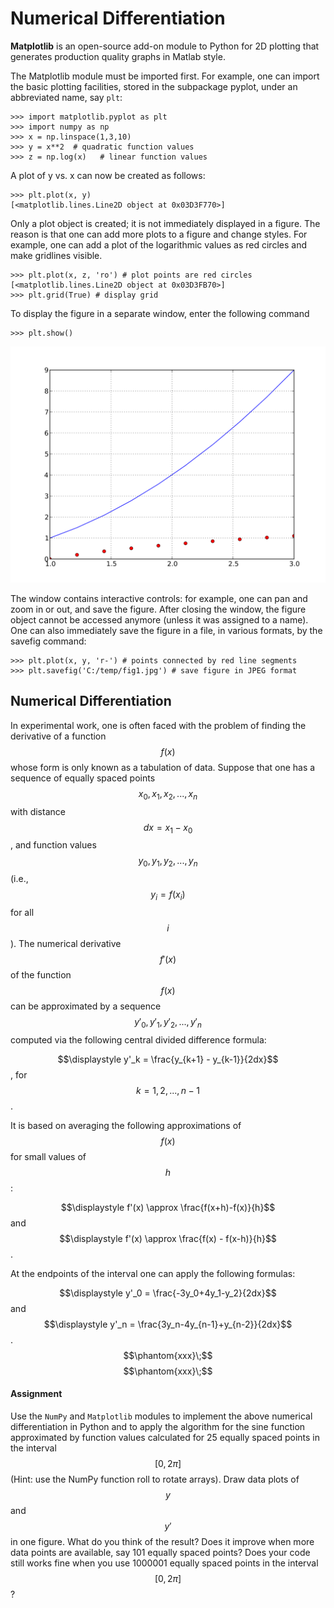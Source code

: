 # Numerical Differentiation

**Matplotlib** is an open-source add-on module to Python for 2D plotting that generates production quality graphs in Matlab style.

The Matplotlib module must be imported first. For example, one can import the basic plotting facilities, stored in the subpackage pyplot, under an abbreviated name, say `plt`:

	>>> import matplotlib.pyplot as plt
	>>> import numpy as np
	>>> x = np.linspace(1,3,10)
	>>> y = x**2  # quadratic function values
	>>> z = np.log(x)   # linear function values

A plot of y vs. x can now be created as follows:

	>>> plt.plot(x, y)
	[<matplotlib.lines.Line2D object at 0x03D3F770>]

Only a plot object is created; it is not immediately displayed in a figure. The reason is that one can add more plots to a figure and change styles. For example, one can add a plot of the logarithmic values as red circles and make gridlines visible.

	>>> plt.plot(x, z, 'ro') # plot points are red circles 
	[<matplotlib.lines.Line2D object at 0x03D3FB70>]
	>>> plt.grid(True) # display grid

To display the figure in a separate window, enter the following command

    >>> plt.show()

![plot1](plot1.svg)

The window contains interactive controls: for example, one can pan and zoom in or out, and save the figure. After closing the window, the figure object cannot be accessed anymore (unless it was assigned to a name). One can also immediately save the figure in a file, in various formats, by the savefig command:

	>>> plt.plot(x, y, 'r-') # points connected by red line segments
	>>> plt.savefig('C:/temp/fig1.jpg') # save figure in JPEG format

## Numerical Differentiation

In experimental work, one is often faced with the problem of finding the derivative of a function $$f(x)$$ whose form is only known as a tabulation of data. Suppose that one has a sequence of equally spaced points $$x_0, x_1, x_2, ..., x_n$$ with distance $$dx = x_1 - x_0$$, and function values $$y_0, y_1, y_2, ..., y_n$$  (i.e., $$y_i=f(x_i)$$ for all $$i$$). The numerical derivative $$f'(x)$$ of the function $$f(x)$$ can be approximated by a sequence $$y'_0, y'_1, y'_2, ..., y'_n$$ computed via the following central divided difference formula:

$$\displaystyle y'_k = \frac{y_{k+1} - y_{k-1}}{2dx}$$, for $$k=1,2,...,n-1$$.

It is based on averaging the following approximations of $$f(x)$$ for small values of $$h$$:

$$\displaystyle f'(x) \approx \frac{f(x+h)-f(x)}{h}$$ and $$\displaystyle f'(x) \approx \frac{f(x) - f(x-h)}{h}$$.

At the endpoints of the interval one can apply the following formulas:

$$\displaystyle y'_0 = \frac{-3y_0+4y_1-y_2}{2dx}$$ and $$\displaystyle y'_n = \frac{3y_n-4y_{n-1}+y_{n-2}}{2dx}$$.
$$\phantom{xxx}\;$$
$$\phantom{xxx}\;$$

#### Assignment

Use the `NumPy` and `Matplotlib` modules to implement the above numerical differentiation in Python and to apply the algorithm for the sine function approximated by function values calculated for 25 equally spaced points in the interval $$[0,2\pi]$$ (Hint: use the NumPy function roll to rotate arrays). Draw data plots of $$y$$ and $$y'$$ in one figure. What do you think of the result? Does it improve when more data points are available, say 101 equally spaced points? Does your code still works fine when you use 1000001 equally spaced points in the interval $$[0,2\pi]$$?
